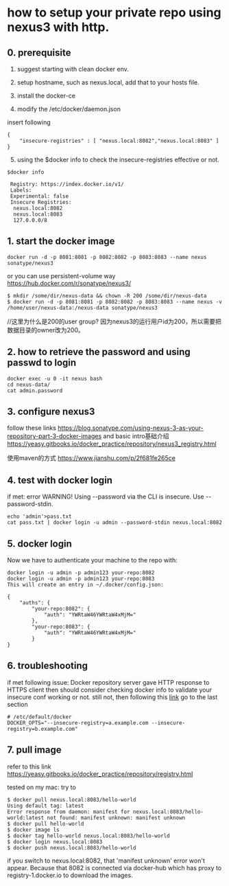 # how to setup your private repo using nexus3 with http.

## 0. prerequisite

1. suggest starting with clean docker env.
2. setup hostname, such as nexus.local, add that to your hosts file.

3. install the docker-ce
4. modify the /etc/docker/daemon.json

insert following
```
{
    "insecure-registries" : [ "nexus.local:8082","nexus.local:8083" ]
}
```

5. using the $docker info to check the insecure-registries effective or not.

```
$docker info

 Registry: https://index.docker.io/v1/
 Labels:
 Experimental: false
 Insecure Registries:
  nexus.local:8082
  nexus.local:8083
  127.0.0.0/8
```


## 1. start the docker image

```
docker run -d -p 8081:8081 -p 8082:8082 -p 8083:8083 --name nexus sonatype/nexus3
```

or you can use persistent-volume way
https://hub.docker.com/r/sonatype/nexus3/

```
$ mkdir /some/dir/nexus-data && chown -R 200 /some/dir/nexus-data
$ docker run -d -p 8081:8081 -p 8082:8082 -p 8083:8083 --name nexus -v /home/user/nexus-data:/nexus-data sonatype/nexus3
```
//这里为什么是200的user group? 因为nexus3的运行用户id为200，所以需要把数据目录的owner改为200。

## 2. how to retrieve the password and using passwd to login

```
docker exec -u 0 -it nexus bash
cd nexus-data/
cat admin.password
```

## 3. configure nexus3
follow these links
<https://blog.sonatype.com/using-nexus-3-as-your-repository-part-3-docker-images>
and basic intro基础介绍
<https://yeasy.gitbooks.io/docker_practice/repository/nexus3_registry.html>

使用maven的方式 <https://www.jianshu.com/p/2f681fe265ce>

## 4. test with docker login

if met: error WARNING! Using --password via the CLI is insecure. Use --password-stdin.

```
echo 'admin'>pass.txt
cat pass.txt | docker login -u admin --password-stdin nexus.local:8082
```

## 5. docker login
Now we have to authenticate your machine to the repo with:
```
docker login -u admin -p admin123 your-repo:8082
docker login -u admin -p admin123 your-repo:8083
This will create an entry in ~/.docker/config.json:

{
	"auths": {
		"your-repo:8082": {
			"auth": "YWRtaW46YWRtaW4xMjM="
		},
		"your-repo:8083": {
			"auth": "YWRtaW46YWRtaW4xMjM="
		}
}
```
## 6. troubleshooting
if met following issue:
Docker repository server gave HTTP response to HTTPS client
then
should consider checking docker info to validate your insecure conf working or not.
still not, then following this [link](https://stackoverflow.com/questions/42211380/add-insecure-registry-to-docker)
go to the last section

```
# /etc/default/docker    
DOCKER_OPTS="--insecure-registry=a.example.com --insecure-registry=b.example.com"
```
## 7. pull image 
refer to this link
https://yeasy.gitbooks.io/docker_practice/repository/registry.html

tested on my mac:
try to 
```
$ docker pull nexus.local:8083/hello-world
Using default tag: latest
Error response from daemon: manifest for nexus.local:8083/hello-world:latest not found: manifest unknown: manifest unknown
$ docker pull hello-world
$ docker image ls
$ docker tag hello-world nexus.local:8083/hello-world
$ docker login nexus.local:8083
$ docker push nexus.local:8083/hello-world
```
if you switch to nexus.local:8082, that 'manifest unknown' error won't appear. Because that 8082 is connected via docker-hub which has proxy to registry-1.docker.io to download the images.




